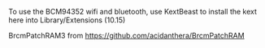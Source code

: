 To use the BCM94352 wifi and bluetooth, use KextBeast to install the kext here into Library/Extensions (10.15)

BrcmPatchRAM3 from 
https://github.com/acidanthera/BrcmPatchRAM

